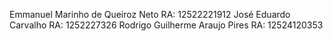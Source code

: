 Emmanuel Marinho de Queiroz Neto RA: 12522221912
José Eduardo Carvalho RA: 1252227326
Rodrigo Guilherme Araujo Pires RA: 12524120353
